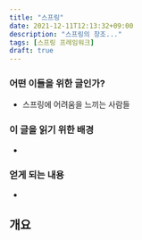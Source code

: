 ```yaml
---
title: "스프링"
date: 2021-12-11T12:13:32+09:00
description: "스프링의 창조..."
tags: [스프링 프레임워크]
draft: true
---
```


### 어떤 이들을 위한 글인가?

- 스프링에 어려움을 느끼는 사람들

### 이 글을 읽기 위한 배경

- 

### 얻게 되는 내용

- 

## 개요
